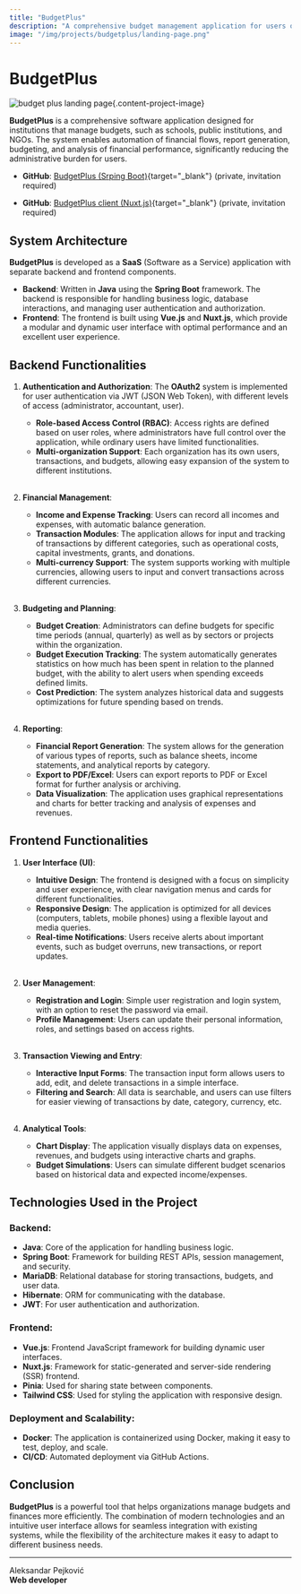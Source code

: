 ```yaml
---
title: "BudgetPlus"
description: "A comprehensive budget management application for users of budgetary funds."
image: "/img/projects/budgetplus/landing-page.png"
---
```


# BudgetPlus

![budget plus landing page](/img/projects/budgetplus/landing-page.png){.content-project-image}

**BudgetPlus** is a comprehensive software application designed for institutions that manage budgets, such as schools, public institutions, and NGOs. The system enables automation of financial flows, report generation, budgeting, and analysis of financial performance, significantly reducing the administrative burden for users.

- **GitHub**:  [BudgetPlus (Srping Boot)](https://github.com/aleksandar-pejkovic/budget-plus){target="_blank"} (private, invitation required)

- **GitHub**: [BudgetPlus client (Nuxt.js)](https://github.com/aleksandar-pejkovic/budget-plus-client){target="_blank"} (private, invitation required)

## System Architecture

**BudgetPlus** is developed as a **SaaS** (Software as a Service) application with separate backend and frontend components.

- **Backend**: Written in **Java** using the **Spring Boot** framework. The backend is responsible for handling business logic, database interactions, and managing user authentication and authorization.
- **Frontend**: The frontend is built using **Vue.js** and **Nuxt.js**, which provide a modular and dynamic user interface with optimal performance and an excellent user experience.

## Backend Functionalities

1. **Authentication and Authorization**: The **OAuth2** system is implemented for user authentication via JWT (JSON Web Token), with different levels of access (administrator, accountant, user).
   - **Role-based Access Control (RBAC)**: Access rights are defined based on user roles, where administrators have full control over the application, while ordinary users have limited functionalities.
   - **Multi-organization Support**: Each organization has its own users, transactions, and budgets, allowing easy expansion of the system to different institutions.
<br><br/>

2. **Financial Management**:
   - **Income and Expense Tracking**: Users can record all incomes and expenses, with automatic balance generation.
   - **Transaction Modules**: The application allows for input and tracking of transactions by different categories, such as operational costs, capital investments, grants, and donations.
   - **Multi-currency Support**: The system supports working with multiple currencies, allowing users to input and convert transactions across different currencies.
<br><br/>

3. **Budgeting and Planning**:
   - **Budget Creation**: Administrators can define budgets for specific time periods (annual, quarterly) as well as by sectors or projects within the organization.
   - **Budget Execution Tracking**: The system automatically generates statistics on how much has been spent in relation to the planned budget, with the ability to alert users when spending exceeds defined limits.
   - **Cost Prediction**: The system analyzes historical data and suggests optimizations for future spending based on trends.
<br><br/>

4. **Reporting**:
   - **Financial Report Generation**: The system allows for the generation of various types of reports, such as balance sheets, income statements, and analytical reports by category.
   - **Export to PDF/Excel**: Users can export reports to PDF or Excel format for further analysis or archiving.
   - **Data Visualization**: The application uses graphical representations and charts for better tracking and analysis of expenses and revenues.

## Frontend Functionalities

1. **User Interface (UI)**:
   - **Intuitive Design**: The frontend is designed with a focus on simplicity and user experience, with clear navigation menus and cards for different functionalities.
   - **Responsive Design**: The application is optimized for all devices (computers, tablets, mobile phones) using a flexible layout and media queries.
   - **Real-time Notifications**: Users receive alerts about important events, such as budget overruns, new transactions, or report updates.
<br><br/>

2. **User Management**:
   - **Registration and Login**: Simple user registration and login system, with an option to reset the password via email.
   - **Profile Management**: Users can update their personal information, roles, and settings based on access rights.
<br><br/>

3. **Transaction Viewing and Entry**:
   - **Interactive Input Forms**: The transaction input form allows users to add, edit, and delete transactions in a simple interface.
   - **Filtering and Search**: All data is searchable, and users can use filters for easier viewing of transactions by date, category, currency, etc.
<br><br/>

4. **Analytical Tools**:
   - **Chart Display**: The application visually displays data on expenses, revenues, and budgets using interactive charts and graphs.
   - **Budget Simulations**: Users can simulate different budget scenarios based on historical data and expected income/expenses.

## Technologies Used in the Project

### Backend:
- **Java**: Core of the application for handling business logic.
- **Spring Boot**: Framework for building REST APIs, session management, and security.
- **MariaDB**: Relational database for storing transactions, budgets, and user data.
- **Hibernate**: ORM for communicating with the database.
- **JWT**: For user authentication and authorization.

### Frontend:
- **Vue.js**: Frontend JavaScript framework for building dynamic user interfaces.
- **Nuxt.js**: Framework for static-generated and server-side rendering (SSR) frontend.
- **Pinia**: Used for sharing state between components.
- **Tailwind CSS**: Used for styling the application with responsive design.

### Deployment and Scalability:
- **Docker**: The application is containerized using Docker, making it easy to test, deploy, and scale.
- **CI/CD**: Automated deployment via GitHub Actions.

## Conclusion

**BudgetPlus** is a powerful tool that helps organizations manage budgets and finances more efficiently. The combination of modern technologies and an intuitive user interface allows for seamless integration with existing systems, while the flexibility of the architecture makes it easy to adapt to different business needs.

---

Aleksandar Pejković  
**Web developer**

